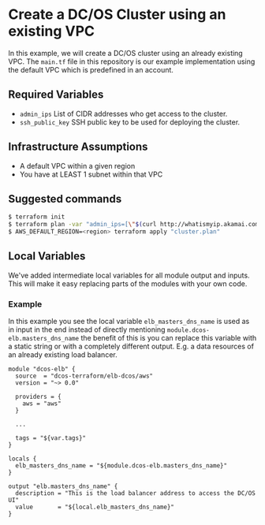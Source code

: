 # Create a DC/OS Cluster using an existing VPC
In this example, we will create a DC/OS cluster using an already existing VPC. The `main.tf` file in this repository is our example implementation using the default VPC which is predefined in an account.

## Required Variables
- `admin_ips` List of CIDR addresses who get access to the cluster.
- `ssh_public_key` SSH public key to be used for deploying the cluster.

## Infrastructure Assumptions
- A default VPC within a given region
- You have at LEAST 1 subnet within that VPC

## Suggested commands

```bash
$ terraform init
$ terraform plan -var "admin_ips=[\"$(curl http://whatismyip.akamai.com)/32\"]" -var "ssh_public_key=\"$(cat ~/.ssh/id_rsa.pub)\"" -out cluster.plan
$ AWS_DEFAULT_REGION=<region> terraform apply "cluster.plan"
```

## Local Variables
We've added intermediate local variables for all module output and inputs. This will make it easy replacing parts of the modules with your own code.

### Example
In this example you see the local variable `elb_masters_dns_name` is used as in input in the end instead of directly mentioning `module.dcos-elb.masters_dns_name` the benefit of this is you can replace this variable with a static string or with a completely different output. E.g. a data resources of an already existing load balancer.

```hcl
module "dcos-elb" {
  source  = "dcos-terraform/elb-dcos/aws"
  version = "~> 0.0"

  providers = {
    aws = "aws"
  }

  ...

  tags = "${var.tags}"
}

locals {
  elb_masters_dns_name = "${module.dcos-elb.masters_dns_name}"
}

output "elb.masters_dns_name" {
  description = "This is the load balancer address to access the DC/OS UI"
  value       = "${local.elb_masters_dns_name}"
}

